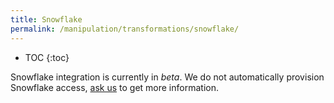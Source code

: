 ```yaml
---
title: Snowflake
permalink: /manipulation/transformations/snowflake/
---
```


* TOC
{:toc}

Snowflake integration is currently in *beta*. We do not automatically provision Snowflake access, [ask us](mailto:support@keboola.com) to get more information.  

